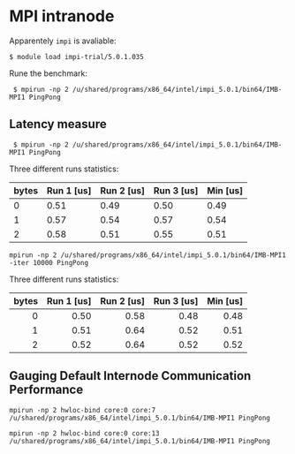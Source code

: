 # MPI intranode
Apparentely `impi` is avaliable:
```
$ module load impi-trial/5.0.1.035 
```
Rune the benchmark:
```
 $ mpirun -np 2 /u/shared/programs/x86_64/intel/impi_5.0.1/bin64/IMB-MPI1 PingPong
```
## Latency measure
```
 $ mpirun -np 2 /u/shared/programs/x86_64/intel/impi_5.0.1/bin64/IMB-MPI1 PingPong
```
Three different runs statistics:

|bytes   | Run 1 [us]| Run 2 [us]| Run 3 [us]| Min [us]  | 
|------- | ----- |------ | ----- | ----- |
| 0      | 0.51  | 0.49  | 0.50  | 0.49  |
| 1      | 0.57  | 0.54  | 0.57  | 0.54  |
| 2      | 0.58  | 0.51  | 0.55  | 0.51  |

```
mpirun -np 2 /u/shared/programs/x86_64/intel/impi_5.0.1/bin64/IMB-MPI1 -iter 10000 PingPong
```
Three different runs statistics:

|bytes   | Run 1 [us]| Run 2 [us]| Run 3 [us]| Min [us]  |  
|-------:|------:|------:|------:|------:|
| 0      | 0.50  | 0.58  | 0.48  | 0.48  |
| 1      | 0.51  | 0.64  | 0.52  | 0.51  |
| 2      | 0.52  | 0.64  | 0.52  | 0.52  |

## Gauging Default Internode Communication Performance

```
mpirun -np 2 hwloc-bind core:0 core:7 /u/shared/programs/x86_64/intel/impi_5.0.1/bin64/IMB-MPI1 PingPong
```

```
mpirun -np 2 hwloc-bind core:0 core:13 /u/shared/programs/x86_64/intel/impi_5.0.1/bin64/IMB-MPI1 PingPong
```


